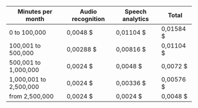 | Minutes per month | Audio recognition | Speech analytics | Total |
|---|---|---|---|
| 0 to 100,000           | 0,0048 $  | 0,01104 $ | 0,01584 $ |
| 100,001 to 500,000     | 0,00288 $ | 0,00816 $ | 0,01104 $ |
| 500,001 to 1,000,000   | 0,0024 $  | 0,0048 $  | 0,0072 $  |
| 1,000,001 to 2,500,000 | 0,0024 $  | 0,00336 $ | 0,00576 $ |
| from 2,500,000         | 0,0024 $  | 0,0024 $  | 0,0048 $  |